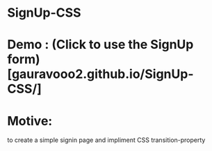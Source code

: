 ﻿# SignUp-CSS
# Demo : (Click to use the SignUp form)[gauravooo2.github.io/SignUp-CSS/]

# Motive: 

to create a simple signin page and impliment CSS transition-property 
